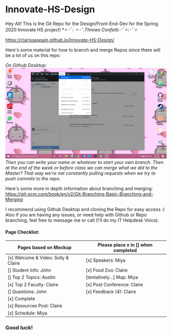 # Innovate-HS-Design

Hey All! This is the Git Repo for the Design/Front-End-Dev for the Spring 2020 Innovate HS project!
 *✧･ﾟ: *✧･ﾟ:Throws Confetti:･ﾟ✧:･ﾟ✧*

https://clarissaspain.github.io/Innovate-HS-Design/

Here's some material for how to branch and merge Repos since there will be a lot of us on this repo:

*On Github Desktop:*
![](img/branch_ex.png)
*Then you can write your name or whatever to start your own branch. Then at the end of the week or before class we can merge what we did to the Master? That way we're not constantly pulling requests when we try to push commits to the repo.*

Here's some more in depth information about branching and merging:
https://git-scm.com/book/en/v2/Git-Branching-Basic-Branching-and-Merging

I recommend using Github Desktop and cloning the Repo for easy access :)
Also if you are having any issues, or need help with Github or Repo branching, feel free to message me or call (I'll do my IT Helpdesk Voice).

#### Page Checklist:
| Pages based on Mockup               | Please place x in [] when completed |
| ----------------------------------- | ----------------------------------- |
| [x] Welcome & Video: Solly & Claire | [x] Speakers: Miya                   |
| [] Student Info: John               | [x] Food Zoo: Claire                |
| [] Top 2 Topics: Austin             | [tentatively...] Map: Miya                        |
| [x] Top 2 Faculty: Claire           | [x] Post Conference: Claire         |
| [] Questions: John                  | [x] Feedback (4): Claire            |
| [x] Complete                |                                     |
| [x] Resources Post: Claire          |                                     |
| [x] Schedule: Miya                   |                                     |




### Good luck!
